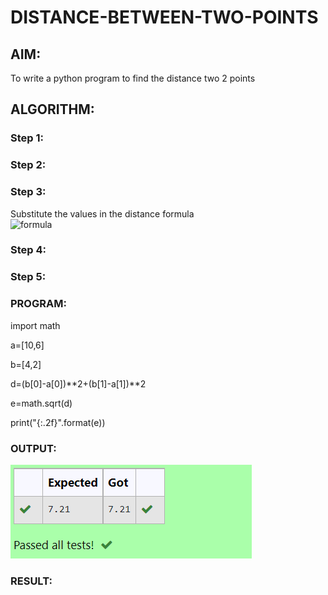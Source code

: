 # DISTANCE-BETWEEN-TWO-POINTS

## AIM:
To write a python program to find the distance two 2 points
## ALGORITHM:
### Step 1: 
### Step 2: 
### Step 3: 
Substitute the values in the distance formula  
![formula](formula.JPG)
### Step 4: 
### Step 5: 
### PROGRAM:
import math 

a=[10,6]

b=[4,2]

d=(b[0]-a[0])**2+(b[1]-a[1])**2

e=math.sqrt(d)

print("{:.2f}".format(e))
  


### OUTPUT:
![model](output.png)


### RESULT:
